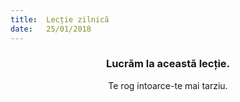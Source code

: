 ```yaml
---
title:  Lecție zilnică
date:   25/01/2018
---
```


### <center>Lucrăm la această lecție.</center>
<center>Te rog intoarce-te mai tarziu.</center>